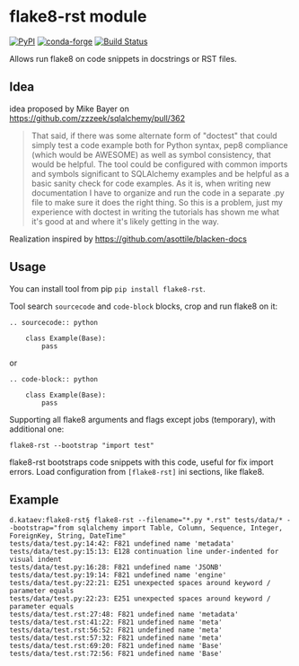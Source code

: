 # flake8-rst module 
[![PyPI](https://img.shields.io/pypi/v/flake8-rst.svg)](https://pypi.org/project/flake8-rst/)
[![conda-forge](https://anaconda.org/conda-forge/flake8-rst/badges/version.svg)](https://anaconda.org/conda-forge/flake8-rst)
[![Build Status](https://travis-ci.org/kataev/flake8-rst.svg?branch=master)](https://travis-ci.org/kataev/flake8-rst)

Allows run flake8 on code snippets in docstrings or RST files.


## Idea

idea proposed by Mike Bayer on https://github.com/zzzeek/sqlalchemy/pull/362 

> That said, if there was some alternate form of "doctest" that could simply test a code example both for Python syntax, pep8 compliance (which would be AWESOME) as well as symbol consistency, that would be helpful. The tool could be configured with common imports and symbols significant to SQLAlchemy examples and be helpful as a basic sanity check for code examples. As it is, when writing new documentation I have to organize and run the code in a separate .py file to make sure it does the right thing. So this is a problem, just my experience with doctest in writing the tutorials has shown me what it's good at and where it's likely getting in the way.

Realization inspired by https://github.com/asottile/blacken-docs


## Usage
You can install tool from pip `pip install flake8-rst`.

Tool search `sourcecode` and `code-block` blocks, crop and run flake8 on it:

```text
.. sourcecode:: python

    class Example(Base):
        pass
```
or

```text
.. code-block:: python

    class Example(Base):
        pass
```

Supporting all flake8 arguments and flags except jobs (temporary), with additional one:
```text
flake8-rst --bootstrap "import test"
```

flake8-rst bootstraps code snippets with this code, useful for fix import errors.
Load configuration from `[flake8-rst]` ini sections, like flake8.

## Example

```text
d.kataev:flake8-rst§ flake8-rst --filename="*.py *.rst" tests/data/* --bootstrap="from sqlalchemy import Table, Column, Sequence, Integer, ForeignKey, String, DateTime"
tests/data/test.py:14:42: F821 undefined name 'metadata'
tests/data/test.py:15:13: E128 continuation line under-indented for visual indent
tests/data/test.py:16:28: F821 undefined name 'JSONB'
tests/data/test.py:19:14: F821 undefined name 'engine'
tests/data/test.py:22:21: E251 unexpected spaces around keyword / parameter equals
tests/data/test.py:22:23: E251 unexpected spaces around keyword / parameter equals
tests/data/test.rst:27:48: F821 undefined name 'metadata'
tests/data/test.rst:41:22: F821 undefined name 'meta'
tests/data/test.rst:56:52: F821 undefined name 'meta'
tests/data/test.rst:57:32: F821 undefined name 'meta'
tests/data/test.rst:69:20: F821 undefined name 'Base'
tests/data/test.rst:72:56: F821 undefined name 'Base'
```
